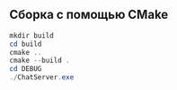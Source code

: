 ## Сборка с помощью CMake
```powershell
mkdir build
cd build
cmake ..
cmake --build .
cd DEBUG
./ChatServer.exe
